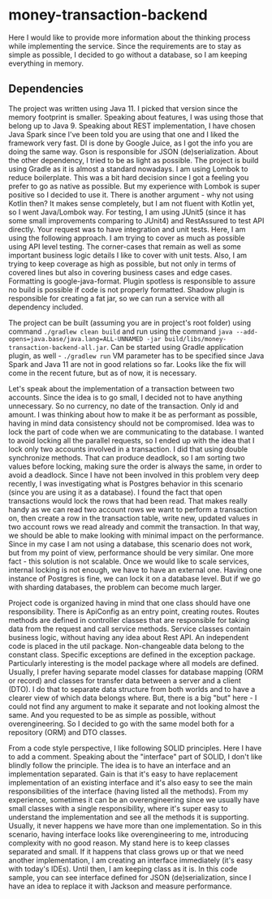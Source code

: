 # money-transaction-backend

Here I would like to provide more information about the thinking process while implementing the service.
Since the requirements are to stay as simple as possible, I decided to go without a database, so I am keeping everything in memory.

## Dependencies

The project was written using Java 11. I picked that version since the memory footprint is smaller.
Speaking about features, I was using those that belong up to Java 9.
Speaking about REST implementation, I have chosen Java Spark since I've been told you are using that one and I liked the framework very fast.
DI is done by Google Juice, as I got the info you are doing the same way.
Gson is responsible for JSON (de)serialization.
About the other dependency, I tried to be as light as possible.
The project is build using Gradle as it is almost a standard nowadays.
I am using Lombok to reduce boilerplate.
This was a bit hard decision since I got a feeling you prefer to go as native as possible.
But my experience with Lombok is super positive so I decided to use it.
There is another argument - why not using Kotlin then?
It makes sense completely, but I am not fluent with Kotlin yet, so I went Java/Lombok way.
For testing, I am using JUnit5 (since it has some small improvements comparing to JUnit4) and RestAssured to test API directly.
Your request was to have integration and unit tests. Here, I am using the following approach.
I am trying to cover as much as possible using API level testing.
The corner-cases that remain as well as some important business logic details I like to cover with unit tests.
Also, I am trying to keep coverage as high as possible, but not only in terms of covered lines but also in covering business cases and edge cases.
Formatting is google-java-format.
Plugin spotless is responsible to assure no build is possible if code is not properly formatted.
Shadow plugin is responsible for creating a fat jar, so we can run a service with all dependency included.

The project can be built (assuming you are in project's root folder) using command
`./gradlew clean build` and run using the command
`java --add-opens=java.base/java.lang=ALL-UNNAMED -jar build/libs/money-transaction-backend-all.jar`.
Can be started using Gradle application plugin, as well - `./gradlew run` 
VM parameter has to be specified since Java Spark and Java 11 are not in good relations so far.
Looks like the fix will come in the recent future, but as of now, it is necessary.

Let's speak about the implementation of a transaction between two accounts.
Since the idea is to go small, I decided not to have anything unnecessary.
So no currency, no date of the transaction. Only id and amount.
I was thinking about how to make it be as performant as possible, having in mind data consistency should not be compromised.
Idea was to lock the part of code when we are communicating to the database.
I wanted to avoid locking all the parallel requests, so I ended up with the idea that I lock only two accounts involved in a transaction.
I did that using double synchronize methods.
That can produce deadlock, so I am sorting two values before locking, making sure the order is always the same, in order to avoid a deadlock.
Since I have not been involved in this problem very deep recently, I was investigating what is Postgres behavior in this scenario (since you are using it as a database).
I found the fact that open transactions would lock the rows that had been read.
That makes really handy as we can read two account rows we want to perform a transaction on, then create a row in the transaction table, write new, updated values in two account rows we read already and commit the transaction.
In that way, we should be able to make looking with minimal impact on the performance.
Since in my case I am not using a database, this scenario does not work, but from my point of view, performance should be very similar.
One more fact - this solution is not scalable.
Once we would like to scale services, internal locking is not enough, we have to have an external one.
Having one instance of Postgres is fine, we can lock it on a database level.
But if we go with sharding databases, the problem can become much larger.

Project code is organized having in mind that one class should have one responsibility.
There is ApiConfig as an entry point, creating routes.
Routes methods are defined in controller classes that are responsible for taking data from the request and call service methods.
Service classes contain business logic, without having any idea about Rest API.
An independent code is placed in the util package.
Non-changeable data belong to the constant class.
Specific exceptions are defined in the exception package.
Particularly interesting is the model package where all models are defined.
Usually, I prefer having separate model classes for database mapping (ORM or record) and classes for transfer data between a server and a client (DTO).
I do that to separate data structure from both worlds and to have a clearer view of which data belongs where.
But, there is a big "but" here - I could not find any argument to make it separate and not looking almost the same.
And you requested to be as simple as possible, without overengineering.
So I decided to go with the same model both for a repository (ORM) and DTO classes.

From a code style perspective, I like following SOLID principles.
Here I have to add a comment. Speaking about the "interface" part of SOLID, I don't like blindly follow the principle.
The idea is to have an interface and an implementation separated.
Gain is that it's easy to have replacement implementation of an existing interface and it's also easy to see the main responsibilities of the interface (having listed all the methods).
From my experience, sometimes it can be an overengineering since we usually have small classes with a single responsibility, where it's super easy to understand the implementation and see all the methods it is supporting.
Usually, it never happens we have more than one implementation.
So in this scenario, having interface looks like overengineering to me, introducing complexity with no good reason.
My stand here is to keep classes separated and small.
If it happens that class grows up or that we need another implementation, I am creating an interface immediately (it's easy with today's IDEs).
Until then, I am keeping class as it is.
In this code sample, you can see interface defined for JSON (de)serialization, since I have an idea to replace it with Jackson and measure performance.